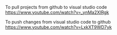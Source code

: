 To pull projects from github to visual studio code
https://www.youtube.com/watch?v=_ynMa2XlRgk

To push changes from visual studio code to github
https://www.youtube.com/watch?v=LxkXT9WD7yk
